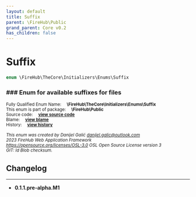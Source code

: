 ```yaml
---
layout: default
title: Suffix
parent: \FireHub\Public
grand_parent: Core v0.2
has_children: false
---
```


<link rel="stylesheet" type="text/css" href="/css/style.css" />

# Suffix

```php
enum \FireHub\TheCore\Initializers\Enums\Suffix
```

### ### Enum for available suffixes for files

<sub>Fully Qualified Enum Name:  **\FireHub\TheCore\Initializers\Enums\Suffix**</sub><br>
<sub>This enum is part of package:  **\FireHub\Public**</sub><br>
<sub>Source code:  **[view source code](https://github.com/The-FireHub-Project/Core/blob/v1.0/src/initializers/enums/firehub.Suffix.php#L23)**</sub><br>
<sub>Blame:  **[view blame](https://github.com/The-FireHub-Project/Core/blame/v1.0/src/initializers/enums/firehub.Suffix.php)**</sub><br>
<sub>History:  **[view history](https://github.com/The-FireHub-Project/Core/commits/v1.0/src/initializers/enums/firehub.Suffix.php)**</sub><br>

<sub>_This enum was created by Danijel Galić <danijel.galic@outlook.com>_</sub><br>
<sub>_2023 FireHub Web Application Framework_</sub><br>
<sub>_<https://opensource.org/licenses/OSL-3.0> OSL Open Source License version 3_</sub><br>
<sub>_GIT: $Id$ Blob checksum._</sub><br>

## Changelog
***

* **0.1.1.pre-alpha.M1** 

